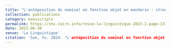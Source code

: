 ```yaml
---
title: "L'antéposition du nominal en fonction objet en mandarin : structure syntaxiques et informatives"
collection: publications
category: manuscripts
permalink: https://shs.cairn.info/revue-la-linguistique-2023-1-page-131?lang=fr
date: 2023-06-30
venue: 'La Linguistique'
citation: 'Sun, Yu. 2024. "L'antéposition du nominal en fonction objet en mandarin : structures syntaxiques et informatives". La Linguistique, 2023/1 (vol. 59), pp. 131-52. Presses Universitaires de France.'
---
```

